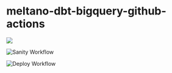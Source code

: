# meltano-dbt-bigquery-github-actions

[<img src="actions/workflows/sanity.yml/badge.svg">](https://github.com/neilmcguigan/meltano-dbt-bigquery-github-actions/actions/workflows/sanity.yml)


![Sanity Workflow](https://github.com/neilmcguigan/meltano-dbt-bigquery-github-actions/actions/workflows/sanity.yml/badge.svg)

![Deploy Workflow](https://github.com/neilmcguigan/meltano-dbt-bigquery-github-actions/actions/workflows/deploy.yml/badge.svg)
